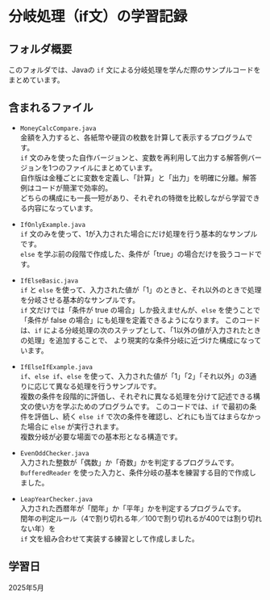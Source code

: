 # 分岐処理（if文）の学習記録

## フォルダ概要
このフォルダでは、Javaの `if` 文による分岐処理を学んだ際のサンプルコードをまとめています。

## 含まれるファイル
- `MoneyCalcCompare.java`  
  金額を入力すると、各紙幣や硬貨の枚数を計算して表示するプログラムです。  
  `if` 文のみを使った自作バージョンと、変数を再利用して出力する解答例バージョンを1つのファイルにまとめています。  
  自作版は金種ごとに変数を定義し、「計算」と「出力」を明確に分離。解答例はコードが簡潔で効率的。  
  どちらの構成にも一長一短があり、それぞれの特徴を比較しながら学習できる内容になっています。  
  
- `IfOnlyExample.java`  
  `if` 文のみを使って、1が入力された場合にだけ処理を行う基本的なサンプルです。  
  `else` を学ぶ前の段階で作成した、条件が「true」の場合だけを扱うコードです。

- `IfElseBasic.java`  
`if` と `else` を使って、入力された値が「1」のときと、それ以外のときで処理を分岐させる基本的なサンプルです。  
`if` 文だけでは「条件が true の場合」しか扱えませんが、`else` を使うことで「条件が false の場合」にも処理を定義できるようになります。
このコードは、`if` による分岐処理の次のステップとして、「1以外の値が入力されたときの処理」を追加することで、
より現実的な条件分岐に近づけた構成になっています。

- `IfElseIfExample.java`  
`if`、`else if`、`else` を使って、入力された値が「1」「2」「それ以外」の3通りに応じて異なる処理を行うサンプルです。  
複数の条件を段階的に評価し、それぞれに異なる処理を分けて記述できる構文の使い方を学ぶためのプログラムです。
このコードでは、`if` で最初の条件を評価し、続く `else if` で次の条件を確認し、どれにも当てはまらなかった場合に `else` が実行されます。  
複数分岐が必要な場面での基本形となる構造です。

- `EvenOddChecker.java`  
  入力された整数が「偶数」か「奇数」かを判定するプログラムです。  
  `BufferedReader` を使った入力と、条件分岐の基本を練習する目的で作成しました。

- `LeapYearChecker.java`  
  入力された西暦年が「閏年」か「平年」かを判定するプログラムです。  
  閏年の判定ルール（4で割り切れる年／100で割り切れるが400では割り切れない年）を  
  `if` 文を組み合わせて実装する練習として作成しました。
  
## 学習日
2025年5月